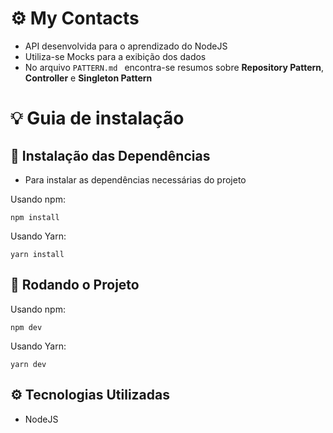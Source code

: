 # ⚙️ My Contacts

- API desenvolvida para o aprendizado do NodeJS
- Utiliza-se Mocks para a exibição dos dados
- No arquivo `PATTERN.md ` encontra-se resumos sobre **Repository Pattern**,
  **Controller** e **Singleton Pattern**

# 💡 Guia de instalação

## 🔮 Instalação das Dependências

- Para instalar as dependências necessárias do projeto

Usando npm:

```
npm install
```

Usando Yarn:

```
yarn install
```

## 📌 Rodando o Projeto

Usando npm:

```
npm dev
```

Usando Yarn:

```
yarn dev
```

## ⚙️ Tecnologias Utilizadas

- NodeJS
